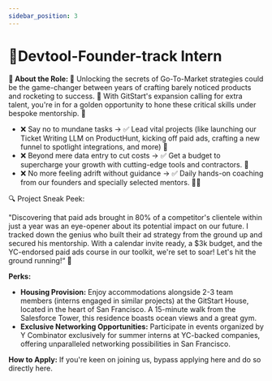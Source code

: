 ```yaml
---
sidebar_position: 3
---
```


# 📍Devtool-Founder-track Intern

**🌟 About the Role: 🌟**
Unlocking the secrets of Go-To-Market strategies could be the game-changer between years of crafting barely noticed products and rocketing to success. 🚀 With GitStart's expansion calling for extra talent, you're in for a golden opportunity to hone these critical skills under bespoke mentorship. 🌈

- ❌ Say no to mundane tasks → ✅ Lead vital projects (like launching our Ticket Writing LLM on ProductHunt, kicking off paid ads, crafting a new funnel to spotlight integrations, and more) 🎯
- ❌ Beyond mere data entry to cut costs → ✅ Get a budget to supercharge your growth with cutting-edge tools and contractors. 💼
- ❌ No more feeling adrift without guidance → ✅ Daily hands-on coaching from our founders and specially selected mentors. 🧑‍🏫

🔍 Project Sneak Peek:

"Discovering that paid ads brought in 80% of a competitor's clientele within just a year was an eye-opener about its potential impact on our future. I tracked down the genius who built their ad strategy from the ground up and secured his mentorship. With a calendar invite ready, a $3k budget, and the YC-endorsed paid ads course in our toolkit, we're set to soar! Let's hit the ground running!“ 🚀

**Perks:**
- **Housing Provision:** Enjoy accommodations alongside 2-3 team members (interns engaged in similar projects) at the GitStart House, located in the heart of San Francisco. A  15-minute walk from the Salesforce Tower, this residence boasts ocean views and a great gym.
- **Exclusive Networking Opportunities:** Participate in events organized by Y Combinator exclusively for summer interns at YC-backed companies, offering unparalleled networking possibilities in San Francisco.


**How to Apply:**
If you're keen on joining us, bypass applying here and do so directly here.
